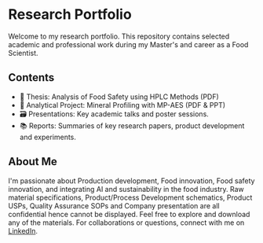 # Research Portfolio
Welcome to my research portfolio. This repository contains selected academic and professional work during my Master's and career as a Food Scientist.

## Contents

- 📄 Thesis: Analysis of Food Safety using HPLC Methods (PDF)
- 🧪 Analytical Project: Mineral Profiling with MP-AES (PDF & PPT)
- 🗃️ Presentations: Key academic talks and poster sessions.
- 📚 Reports: Summaries of key research papers, product development and experiments.

## About Me

I'm passionate about Production development, Food innovation, Food safety innovation, and integrating AI and sustainability in the food industry. Raw material specifications, Product/Process Development schematics, Product USPs, Quality Assurance SOPs and Company presentation are all confidential hence cannot be displayed.
Feel free to explore and download any of the materials. For collaborations or questions, connect with me on [LinkedIn](https://www.linkedin.com/in/ashwin-rajesh-b0ab67170/).

